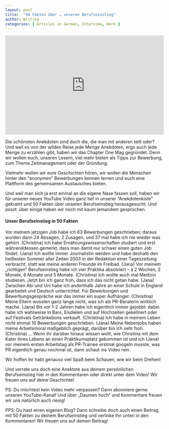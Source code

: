```yaml
---
layout: post
title:  "50 Fakten über … unseren Berufseinstieg"
author: Writing
categories: [ Articles in German, Interview, Work ]
---
```


<p><iframe style="width:100%;" height="315" src="https://www.youtube.com/embed/YEC4zXDexx0?rel=0&amp;showinfo=0" frameborder="0" allowfullscreen></iframe></p>

Die schönsten Anekdoten sind doch die, die man mit anderen teilt oder? Und weil es von der wilden Reise jede Menge Anekdoten, ergo auch jede Menge zu erzählen gibt, haben wir das Chapter One Mag gegründet. Denn wir wollen euch, unseren Lesern, viel mehr bieten als Tipps zur Bewerbung, zum Thema Zeitmanagement oder der Gründung.

Vielmehr wollen wir eure Geschichten hören, wir wollen die Menschen hinter den “anonymen” Bewerbungen kennen lernen und euch eine Plattform des gemeinsamen Austausches bieten.

Und weil man sich ja erst einmal an die eigene Nase fassen soll, haben wir für unserer neues YouTube Video ganz tief in unserer “Anekdotenkiste” gekramt und 50 Fakten über unseren Berufseinstieg herausgesucht. Und pssst: über einige haben wir noch mit kaum jemandem gesprochen.

#### Unser Berufseinstieg in 50 Fakten
Vor meinem jetzigen Job habe ich 63 Bewerbungen geschrieben; daraus wurden dann 24 Absagen, 2 Zusagen, und 37 mal habe ich nie wieder was gehört. (Christina)
Ich habe Ernährungswissenschaften studiert und erst währenddessen gemerkt, dass man damit nur schwer einen guten Job findet. (Jana)
Ich wollte immer Journalistin werden und habe deshalb den heißesten Sommer aller Zeiten 2003 in der Redaktion einer Tageszeitung verbracht, statt wie meine anderen Freunde im Freibad. (Jana)
Vor meinem „richtigen“ Berufseinstieg habe ich vier Praktika absolviert – à 2 Wochen, 2 Monate, 6 Monate und 5 Monate. (Christina)
Ich wollte auch mal Medizin studieren. Jetzt bin ich ganz froh, dass ich das nicht getan habe. (Jana)
Zwischen Abi und Uni habe ich anderthalb Jahre an einer Schule in England gearbeitet und Deutsch unterrichtet. Für Bewerbungen und Bewerbungsgespräche war das immer ein super Aufhänger. (Christina)
Meine Eltern wussten ganz lange nicht, was ich als PR-Beraterin wirklich mache. (Jana)
Bis vor 1-2 Jahren habe ich eigentlich immer gejobbt: dabei habe ich wahlweise in Bars, Eisdielen und auf Hochzeiten gekellnert oder auf Festivals Getränkebons verkauft. (Christina)
Ich habe in meinem Leben nicht einmal 10 Bewerbungen geschrieben. (Jana)
Meine Nebenjobs haben meine Arbeitsmoral maßgeblich geprägt, darüber bin ich sehr froh. (Christina)
…
Wenn ihr darüber hinaus wissen wollt, wie Christina mit dem Kater ihres Lebens an einen Praktikumsplatz gekommen ist und ich (Jana) vor meinem ersten Arbeitstag als PR-Trainee erstmal googeln musste, was PR eigentlich genau nochmal ist, dann schaut ins Video rein.

Wir hoffen ihr habt genauso viel Spaß beim Schauen, wie wir beim Drehen!

Und verrate uns doch eine Anektote aus deinem persönlichen Berufseinstieg hier in den Kommentaren oder direkt unter dem Video! Wir freuen uns auf deine Geschichte!

PS: Du möchtest kein Video mehr verpassen? Dann abonniere gerne unseren YouTube-Kanal! Und über „Daumen hoch“ und Kommentare freuen wir uns natürlich auch riesig!

PPS: Du hast einen eigenen Blog? Dann schreibe doch auch einen Beitrag mit 50 Fakten zu deinem Berufseinstieg und verlinke ihn unten in den Kommentaren! Wir freuen uns auf deinen Beitrag!
